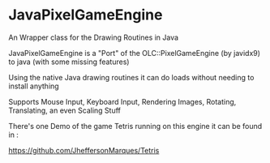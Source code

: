 # JavaPixelGameEngine
An Wrapper class for the Drawing Routines in Java

JavaPixelGameEngine is a "Port" of the OLC::PixelGameEngine (by javidx9) to java (with some missing features)

Using the native Java drawing routines it can do loads without needing to install anything

Supports Mouse Input, Keyboard Input, Rendering Images, Rotating, Translating, an even Scaling Stuff

There's one Demo of the game Tetris running on this engine it can be found in :

https://github.com/JheffersonMarques/Tetris
